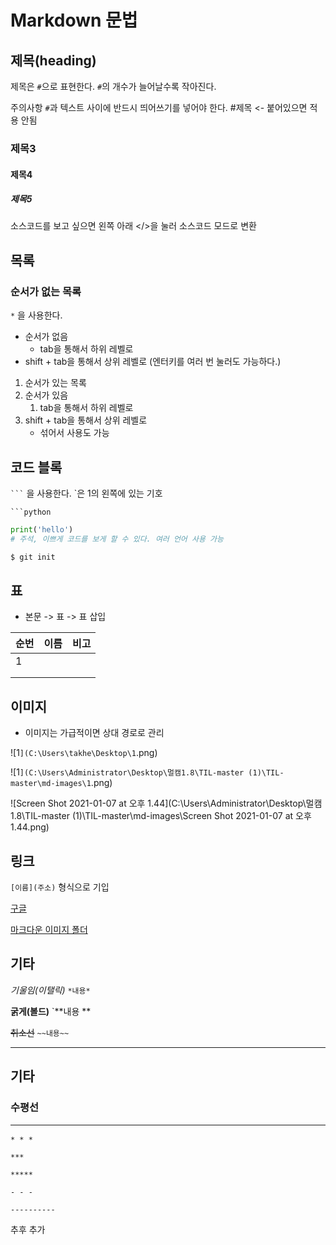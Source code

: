 # Markdown 문법

## 제목(heading)

제목은 `#`으로 표현한다. `#`의 개수가 늘어날수록 작아진다.

주의사항 `#`과 텍스트 사이에 반드시 띄어쓰기를 넣어야 한다. #제목 <- 붙어있으면 적용 안됨

### 제목3

#### 제목4

##### 제목5

소스코드를 보고 싶으면 왼쪽 아래 </>을 눌러 소스코드 모드로 변환



## 목록

### 순서가 없는 목록

`*` 을 사용한다.

* 순서가 없음
  * tab을 통해서 하위 레벨로 
* shift + tab을 통해서 상위 레벨로 (엔터키를 여러 번 눌러도 가능하다.)



1. 순서가 있는 목록
2. 순서가 있음 
   1. tab을 통해서 하위 레벨로
3. shift + tab을 통해서 상위 레벨로
   * 섞어서 사용도 가능



## 코드 블록

` ``` ` 을 사용한다. `은 1의 왼쪽에 있는 기호 

` ```python `

```python
print('hello')
# 주석, 이쁘게 코드를 보게 할 수 있다. 여러 언어 사용 가능
```

```bash
$ git init 
```



## 표

* 본문 -> 표 -> 표 삽입

| 순번 | 이름 | 비고 |
| ---- | ---- | ---- |
| 1    |      |      |
|      |      |      |
|      |      |      |



## 이미지

* 이미지는 가급적이면 상대 경로로 관리

![1`](C:\Users\takhe\Desktop\1`.png)



![1`](C:\Users\Administrator\Desktop\멀캠1.8\TIL-master (1)\TIL-master\md-images\1`.png)

![Screen Shot 2021-01-07 at 오후 1.44](C:\Users\Administrator\Desktop\멀캠1.8\TIL-master (1)\TIL-master\md-images\Screen Shot 2021-01-07 at 오후 1.44.png)



## 링크

`[이름](주소)` 형식으로 기입

[구글](https://google.com/)

[마크다운 이미지 폴더](./md-images)

## 기타

*기울임(이탤릭)*  `*내용*`

**굵게(볼드)** `**내용 **

~~취소선~~ `~~내용~~`

---

## 기타

### 수평선 <hr/>

`* * *`

`***`

`*****`

`- - -`

`----------`

추후 추가















